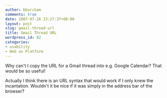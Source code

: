 ```yaml
---
author: bburcham
comments: true
date: 2007-07-26 23:27:37+00:00
layout: post
slug: gmail-thread-url
title: Gmail Thread URL
wordpress_id: 82
categories:
- usability
- Web as Platform
---
```


Why can't I copy the URL for a Gmail thread into e.g. Google Calendar? That would be so useful!  
  
Actually I think there is an URL syntax that would work if I only knew the incantation. Wouldn't it be nice if it was simply in the address bar of the browser?  

